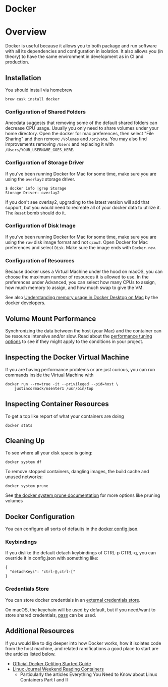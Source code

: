 # Docker
# Overview
Docker is useful because it allows you to both package and run software with all its dependencies and configuration in isolation. It also allows you (in theory) to have the same environment in development as in CI and production.

## Installation
You should install via homebrew

```
brew cask install docker
```

### Configuration of Shared Folders
Anecdata suggests that removing some of the default shared folders can decrease CPU usage. Usually you only need to share volumes under your home directory. Open the docker for mac preferences, then select "File Sharing" and then remove ```/Volumes``` and ```/private```. You may also find improvements removing ```/Users``` and replacing it with ```/Users/YOUR_USERNAME_GOES_HERE```.

### Configuration of Storage Driver
If you've been running Docker for Mac for some time, make sure you are using the ```overlay2``` storage driver.

```
$ docker info |grep Storage
Storage Driver: overlay2
```

If you don't see overlay2, upgrading to the latest version will add that support, but you would need to recreate all of your docker data to utilize it. The ```Reset``` bomb should do it.

### Configuration of Disk Image
If you've been running Docker for Mac for some time, make sure you are using the ```raw``` disk image format and not ```qcow2```. Open Docker for Mac preferences and select ```Disk```. Make sure the image ends with ```Docker.raw```.

### Configuration of Resources
Because docker uses a Virtual Machine under the hood on macOS, you can choose the maximum number of resources it is allowed to use. In the preferences under Advanced, you can select how many CPUs to assign, how much memory to assign, and how much swap to give the VM.

See also [Understanding memory usage in Docker Desktop on Mac](https://docs.google.com/document/d/17ZiQC1Tp9iH320K-uqVLyiJmk4DHJ3c4zgQetJiKYQM/edit) by the docker developers.

## Volume Mount Performance
Synchronizing the data between the host (your Mac) and the container can be resource intensive and/or slow. Read about the [performance tuning options](https://docs.docker.com/docker-for-mac/osxfs-caching/) to see if they might apply to the conditions in your project.

## Inspecting the Docker Virtual Machine
If you are having performance problems or are just curious, you can run commands inside the Virtual Machine with

```
docker run --rm=true -it --privileged --pid=host \
    justincormack/nsenter1 /usr/bin/top
```

## Inspecting Container Resources
To get a top like report of what your containers are doing

```
docker stats
```

## Cleaning Up
To see where all your disk space is going:

```
docker system df
```

To remove stopped containers, dangling images, the build cache and unused networks:

```
docker system prune
```

See [the docker system prune documentation](https://docs.docker.com/engine/reference/commandline/system_prune/) for more options like pruning volumes

## Docker Configuration
You can configure all sorts of defaults in the [docker config.json](https://docs.docker.com/engine/reference/commandline/cli/#configuration-files).

### Keybindings
If you dislike the default detach keybindings of CTRL-p CTRL-q, you can override it in config.json with something like:

```
{
  "detachKeys": "ctrl-@,ctrl-["
}
```

### Credentials Store
You can store docker credentials in an [external credentials store](https://docs.docker.com/engine/reference/commandline/login/#credentials-store).

On macOS, the keychain will be used by default, but if you need/want to store shared credentials, [pass](https://www.passwordstore.org/) can be used.

## Additional Resources
If you would like to dig deeper into how Docker works, how it isolates code from the host machine, and related ramifications a good place to start are the articles listed below.

- [Official Docker Getiting Started Guide](https://docs.docker.com/get-started/)
- [Linux Journal Weekend Reading Containers](https://www.linuxjournal.com/content/weekend-reading-containers)
  - Particularly the articles Everything You Need to Know about Linux Containers Part I and II